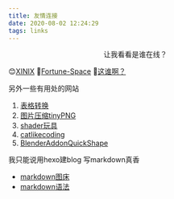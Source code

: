 ```yaml
---
title: 友情连接
date: 2020-08-02 12:24:29
tags: links
---
```

<center>让我看看是谁在线？</center>

😊[XINIX](http://xinix.xyz/)
👀[Fortune-Space](http://john097.github.io/Frotune-Space/)
👀[这谁啊？](https://ahhhhhchiu.github.io/)

另外一些有用处的网站
1. [表格转换](http://tableconvert.com/)
2. [图片压缩tinyPNG](www.tinypng.com)
3. [shader玩具](www.shadertoy.com)
4. [catlikecoding](www.catlikecoding.com)
5. [BlenderAddonQuickShape](www.gumroad.com/I/tOWta)

我只能说用hexo建blog 写markdown真香

- [markdown图床](https://www.jianshu.com/p/ea1eb11db63f)
- [markdown语法](https://www.jianshu.com/p/191d1e21f7ed/)


